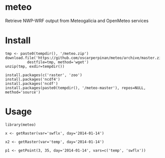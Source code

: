 meteo
=====

Retrieve NWP-WRF output from Meteogalicia and OpenMeteo services

# Install #

	tmp <- paste0(tempdir(), '/meteo.zip')
	download.file('https://github.com/oscarperpinan/meteo/archive/master.zip',
              destfile=tmp, method='wget')
	unzip(tmp, exdir=tempdir())
		
	install.packages(c('raster', 'zoo')
	install.packages('ncdf4')
	install.packages('ncdf') 
	install.packages(paste0(tempdir(), '/meteo-master'), repos=NULL, method='source')

# Usage #

    library(meteo)
    
    x <- getRaster(var='swflx', day='2014-01-14')
    
    x2 <- getRaster(var='temp', day='2014-01-14')
    
    p1 <- getPoint(3, 35, day='2014-01-14', vars=c('temp', 'swflx'))

